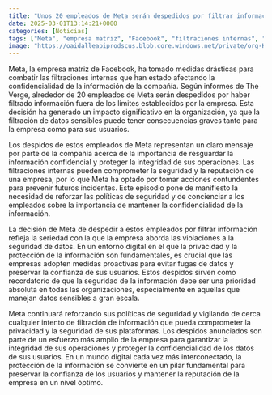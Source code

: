 ```yaml
---
title: "Unos 20 empleados de Meta serán despedidos por filtrar información"
date: 2025-03-01T13:14:21+0000
categories: [Noticias]
tags: ["Meta", "empresa matriz", "Facebook", "filtraciones internas", "confidencialidad", "despidos", "seguridad de datos", "privacidad."]
image: "https://oaidalleapiprodscus.blob.core.windows.net/private/org-HKmKxpuNw3Y88lm4EBrIPq0n/user-ZwiCXOggLL8ZNNKE2g7rXFmV/img-VCyKi4U7CU4z95OpSdgEf2NA.png?st=2025-03-01T12%3A14%3A21Z&se=2025-03-01T14%3A14%3A21Z&sp=r&sv=2024-08-04&sr=b&rscd=inline&rsct=image/png&skoid=d505667d-d6c1-4a0a-bac7-5c84a87759f8&sktid=a48cca56-e6da-484e-a814-9c849652bcb3&skt=2025-03-01T01%3A19%3A56Z&ske=2025-03-02T01%3A19%3A56Z&sks=b&skv=2024-08-04&sig=HNVnmSNEXW5w12wYALSAeJpkICG2oBoFvLgXOpvgFH8%3D"
---
```


Meta, la empresa matriz de Facebook, ha tomado medidas drásticas para combatir las filtraciones internas que han estado afectando la confidencialidad de la información de la compañía. Según informes de The Verge, alrededor de 20 empleados de Meta serán despedidos por haber filtrado información fuera de los límites establecidos por la empresa. Esta decisión ha generado un impacto significativo en la organización, ya que la filtración de datos sensibles puede tener consecuencias graves tanto para la empresa como para sus usuarios.

Los despidos de estos empleados de Meta representan un claro mensaje por parte de la compañía acerca de la importancia de resguardar la información confidencial y proteger la integridad de sus operaciones. Las filtraciones internas pueden comprometer la seguridad y la reputación de una empresa, por lo que Meta ha optado por tomar acciones contundentes para prevenir futuros incidentes. Este episodio pone de manifiesto la necesidad de reforzar las políticas de seguridad y de concienciar a los empleados sobre la importancia de mantener la confidencialidad de la información.

La decisión de Meta de despedir a estos empleados por filtrar información refleja la seriedad con la que la empresa aborda las violaciones a la seguridad de datos. En un entorno digital en el que la privacidad y la protección de la información son fundamentales, es crucial que las empresas adopten medidas proactivas para evitar fugas de datos y preservar la confianza de sus usuarios. Estos despidos sirven como recordatorio de que la seguridad de la información debe ser una prioridad absoluta en todas las organizaciones, especialmente en aquellas que manejan datos sensibles a gran escala.

Meta continuará reforzando sus políticas de seguridad y vigilando de cerca cualquier intento de filtración de información que pueda comprometer la privacidad y la seguridad de sus plataformas. Los despidos anunciados son parte de un esfuerzo más amplio de la empresa para garantizar la integridad de sus operaciones y proteger la confidencialidad de los datos de sus usuarios. En un mundo digital cada vez más interconectado, la protección de la información se convierte en un pilar fundamental para preservar la confianza de los usuarios y mantener la reputación de la empresa en un nivel óptimo.
    